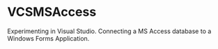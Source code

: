 # VCSMSAccess
 
Experimenting in Visual Studio. Connecting a MS Access database to a Windows Forms Application.
